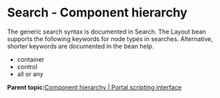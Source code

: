 # Search - Component hierarchy 

The generic search syntax is documented in Search. The Layout bean supports the following keywords for node types in searches. Alternative, shorter keywords are documented in the bean help.

-   container
-   control
-   all or any

**Parent topic:**[Component hierarchy \| Portal scripting interface](../admin-system/compnt_hrchy.md)

